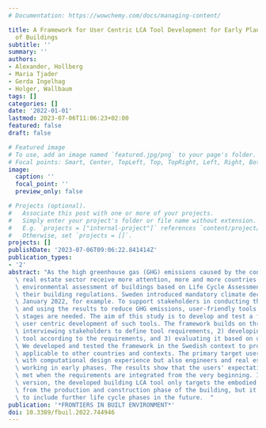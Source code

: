 ```yaml
---
# Documentation: https://wowchemy.com/docs/managing-content/

title: A Framework for User Centric LCA Tool Development for Early Planning Stages
  of Buildings
subtitle: ''
summary: ''
authors:
- Alexander, Hollberg
- Maria Tjader
- Gerda Ingelhag
- Holger, Wallbaum
tags: []
categories: []
date: '2022-01-01'
lastmod: 2023-07-06T11:06:23+02:00
featured: false
draft: false

# Featured image
# To use, add an image named `featured.jpg/png` to your page's folder.
# Focal points: Smart, Center, TopLeft, Top, TopRight, Left, Right, BottomLeft, Bottom, BottomRight.
image:
  caption: ''
  focal_point: ''
  preview_only: false

# Projects (optional).
#   Associate this post with one or more of your projects.
#   Simply enter your project's folder or file name without extension.
#   E.g. `projects = ["internal-project"]` references `content/project/deep-learning/index.md`.
#   Otherwise, set `projects = []`.
projects: []
publishDate: '2023-07-06T09:06:22.841414Z'
publication_types:
- '2'
abstract: "As the high greenhouse gas (GHG) emissions caused by the construction and\
  \ real estate sector receive more attention, more and more countries include an\
  \ environmental assessment of buildings based on Life Cycle Assessment (LCA) in\
  \ their building regulations. Sweden introduced mandatory climate declarations in\
  \ January 2022, for example. To support stakeholders in conducting the climate declarations\
  \ and using the results to reduce GHG emissions, user-friendly tools for early planning\
  \ stages are needed. The aim of this study is to develop and test a framework for\
  \ user centric development of such tools. The framework builds on three steps; 1)\
  \ interviewing stakeholders to define tool requirements, 2) developing a prototype\
  \ tool according to the requirements, and 3) evaluating it based on user feedback.\
  \ We developed and tested the framework in the Swedish context to provide a blueprint\
  \ applicable to other countries and contexts. The primary target users are architects\
  \ with computational design experience but also engineers and real estate developers\
  \ working in early phases. The results show that the users' expectations can be\
  \ met when the requirements are integrated from the very beginning. In the current\
  \ version, the developed building LCA tool only targets the embodied GHG emissions\
  \ from the production and construction phase of the building, but it could be extended\
  \ to include further life cycle phases in the future.  "
publication: '*FRONTIERS IN BUILT ENVIRONMENT*'
doi: 10.3389/fbuil.2022.744946
---
```

